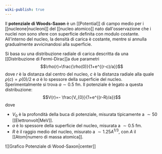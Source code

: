 ```yaml
---
wiki-publish: true
---
```

Il **potenziale di Woods-Saxon** è un [[Potential]] di campo medio per i [[nucleone|nucleoni]] del [[nucleo atomico]] nato dall'osservazione che i nuclei non sono sfere con superficie definita con modulo costante. All'interno del nucleo, la densità di carica è costante, mentre si annulla gradualmente avvicinandosi alla superficie.

Si basa su una distribuzione radiale di carica descritta da una [[Distribuzione di Fermi-Dirac]]a due parametri
$$\rho(r)=\frac{\rho(0)}{1+e^{(r-c)/a}}$$
dove $r$ è la distanza dal centro del nucleo, $c$ è la distanza radiale alla quale $\rho(c)=\rho(0)/2$ e $a$ è lo spessore della superficie del nucleo. Sperimentalmente si trova $a\sim0.5$ fm. Il potenziale è legato a questa distribuzione:
$$V(r)=- \frac{V_{0}}{1+e^{(r-R)/a}}$$
dove
- $V_{0}$ è la profondità della buca di potenziale, misurata tipicamente a $\sim50$ [[Elettronvolt|MeV]].
- $a$ è lo spessore della superficie del nucleo, misurata a $\sim0.5$ fm.
- $R$ è il raggio medio del nucleo, misurato a $\sim1.25A^{1/3}$, con $A$ il [[Atom|numero di massa atomica]].

![[Grafico Potenziale di Wood-Saxon|center]]